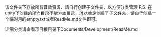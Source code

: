 该文件夹下存放所有音效资源，请自行创建子文件夹，以方便分类管理
P.S. 在unity下创建的所有目录不能为空目录，所以若是创建了子文件夹，请自行创建一个临时用的empty.txt或者ReadMe.md文件即可。

详细分类请查看项目根目录下Documents/Development/ReadMe.md